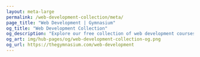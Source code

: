 ```yaml
---
layout: meta-large
permalink: /web-development-collection/meta/
page_title: "Web Development | Gymnasium"
og_title: "Web Development Collection"
og_description: "Explore our free collection of web development courses, tutorials, webinars, articles, and jobs."
og_art: img/hub-pages/og/web-development-collection-og.png
og_url: https://thegymnasium.com/web-development
---
```

